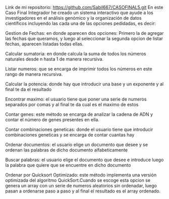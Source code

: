 Link de mi repositorio: https://github.com/Sabil667/CASOFINAL5.git
En este Caso Final Integrador he creado un sistema interactivo que ayude a los investigadores en el análisis genómico y la organización de datos científicos incluyendo las cada una de las opciones pedidadas, es decir:

Gestion de Fechas: en donde aparecen dos opciones: Primero la de agregar las fechas que queramos, y luego al seleccionar la segunda opcion de listar fechas, aparecen listadas todas ellas.

Calcular sumatoria: en donde calcula la suma de todos los números naturales desde n hasta 1 de manera recursiva.

Listar numeros: que se encarga de imprimir todos los números en este rango de manera recursiva. 

Calcular la potencia: donde hay que introducir una base y un exponente y al final te da el resultado

Encontrar maximo: el usuario tiene que poner una serie de numeros separados por comas y al final te da cual es el maximo de estos

Contar genes: este método se encarga de analizar la cadena de ADN y contar el número de genes presentes en ella.

Contar combinaciones geneticas: donde el usuario tiene que introducir combinaciones geneticas y se encarga de contar cuantas hay

Ordenar documentos: el usuario elige un documento que desee y se ordenan las palabras de dicho documento alfabeticamente 

Buscar palabras: el usuario elige el documento que desee e introduce luego la palabra que quiere que se encuentre en dicho documento

Ordenar por Quicksort Optimizado: este método implementa una versión optimizada del algoritmo QuickSort.Cuando se escoge esta opcion se genera un array con un serie de numeros aleatorios sin ordenadar, luego pasan a ordenarse paso a paso y al final el resultado es el array ordenado.
